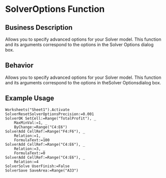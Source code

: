 # SolverOptions Function

## Business Description
Allows you to specify advanced options for your Solver model. This function and its arguments correspond to the options in the Solver Options dialog box.

## Behavior
Allows you to specify advanced options for your Solver model. This function and its arguments correspond to the options in theSolver Optionsdialog box.

## Example Usage
```vba
Worksheets("Sheet1").Activate 
SolverResetSolverOptionsPrecision:=0.001 
SolverOK SetCell:=Range("TotalProfit"), _ 
    MaxMinVal:=1, _ 
    ByChange:=Range("C4:E6") 
SolverAdd CellRef:=Range("F4:F6"), _ 
    Relation:=1, _ 
    FormulaText:=100 
SolverAdd CellRef:=Range("C4:E6"), _ 
    Relation:=3, _ 
    FormulaText:=0 
SolverAdd CellRef:=Range("C4:E6"), _ 
    Relation:=4 
SolverSolve UserFinish:=False 
SolverSave SaveArea:=Range("A33")
```